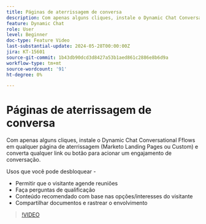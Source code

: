 ```yaml
---
title: Páginas de aterrissagem de conversa
description: Com apenas alguns cliques, instale o Dynamic Chat Conversational Fflows em qualquer página de aterrissagem (Marketo Landing Pages ou Custom) e converta qualquer link ou botão para acionar um engajamento de conversação.
feature: Dynamic Chat
role: User
level: Beginner
doc-type: Feature Video
last-substantial-update: 2024-05-28T00:00:00Z
jira: KT-15601
source-git-commit: 1b43db90dcd3d8427a53b1aed861c2886e8b6d9a
workflow-type: tm+mt
source-wordcount: '91'
ht-degree: 0%

---
```



# Páginas de aterrissagem de conversa

Com apenas alguns cliques, instale o Dynamic Chat Conversational Fflows em qualquer página de aterrissagem (Marketo Landing Pages ou Custom) e converta qualquer link ou botão para acionar um engajamento de conversação.

Usos que você pode desbloquear -

- Permitir que o visitante agende reuniões
- Faça perguntas de qualificação
- Conteúdo recomendado com base nas opções/interesses do visitante
- Compartilhar documentos e rastrear o envolvimento

>[!VIDEO](https://video.tv.adobe.com/v/3429414/?learn=on)
